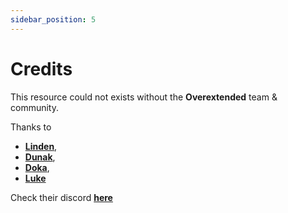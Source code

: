 ```yaml
---
sidebar_position: 5
---
```


# Credits

This resource could not exists without the **Overextended** team & community.

Thanks to
- **[Linden](https://github.com/thelindat)**,
- **[Dunak](https://github.com/dunak-debug)**,
- **[Doka](https://github.com/DokaDoka)**,
- **[Luke](https://github.com/Lukewastakenn)**

Check their discord **[here](https://discord.gg/mEM6eYdXPm)**
